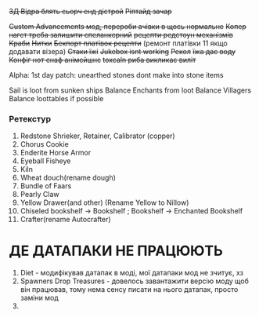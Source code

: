 ~~3Д Відра блять сьорч енд дістрой~~
~~Ріптайд зачар~~

~~Custom Advancements мод, перероби ачівки в щось нормальне~~
~~Копер нагет треба залишити спеланкерний~~
~~рецепти редстоун механізмів~~
~~Краби~~
~~Нитки~~
~~Бекпорт платівок рецепти~~
(ремонт платівки 11 якщо додавати візера)
~~Стаки їжі~~
~~Jukebox isnt working~~
~~Рекол~~
~~їжа дає воду~~
~~Конфіг нот енаф анімейшнс~~
~~toxcaln риба викликає виліт~~

Alpha:
	1st day patch:
	unearthed stones dont make into stone items

Sail is loot from sunken ships
Balance Enchants from loot
Balance Villagers
Balance loottables if possible

### Ретекстур
1) Redstone Shrieker, Retainer, Calibrator (copper)
2) Chorus Cookie
3) Enderite Horse Armor
4) Eyeball Fisheye
5) Kiln
6) Wheat douch(rename dough)
7) Bundle of Faars
8) Pearly Claw
9) Yellow Drawer(and other) (Rename Yellow to Nillow)
10) Chiseled bookshelf -> Bookshelf ; Bookshelf -> Enchanted Bookshelf
11) Crafter(rename Autocrafter)

# ДЕ ДАТАПАКИ НЕ ПРАЦЮЮТЬ

1) Diet - модифікував датапак в моді, мої датапаки мод не зчитує, хз
2) Spawners Drop Treasures - довелось завантажити версію моду щоб він працював, тому нема сенсу писати на нього датапак, просто заміни мод
3) 